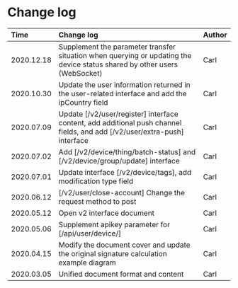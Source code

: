<!--
 * @Author: Carl
 * @Date: 2020-08-05 17:16:26
 * @LastEditors: Carl
 * @LastEditTime: 2020-12-18 10:59:36
-->

# Change log

| Time | Change log | Author |
| :--- | :--- | :--- |
| 2020.12.18 | Supplement the parameter transfer situation when querying or updating the device status shared by other users (WebSocket) | Carl |
| 2020.10.30 | Update the user information returned in the user-related interface and add the ipCountry field | Carl |
| 2020.07.09 | Update [/v2/user/register] interface content, add additional push channel fields, and add [/v2/user/extra-push] interface | Carl |
| 2020.07.02 | Add [/v2/device/thing/batch-status] and [/v2/device/group/update] interface | Carl |
| 2020.07.01 | Update interface [/v2/device/tags], add modification type field | Carl |
| 2020.06.12 | [/v2/user/close-account] Change the request method to post | Carl |
| 2020.05.12 | Open v2 interface document | Carl |
| 2020.05.06 | Supplement apikey parameter for [/api/user/device/] | Carl |
| 2020.04.15 | Modify the document cover and update the original signature calculation example diagram | Carl |
| 2020.03.05 | Unified document format and content | Carl |
